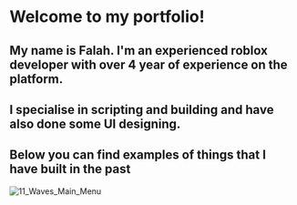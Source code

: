 # Welcome to my portfolio!

## My name is Falah. I'm an experienced roblox developer with over 4 year of experience on the platform.
## I specialise in scripting and building and have also done some UI designing.

## Below you can find examples of things that I have built in the past




![11_Waves_Main_Menu](https://github.com/falahfaz/falahfaz.github.io/assets/140397265/20aea92b-8d69-4f4f-bee7-89de9ff0ceac)

